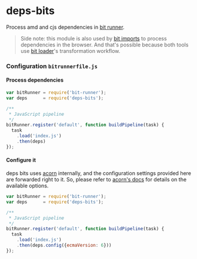 # deps-bits
Process amd and cjs dependencies in [bit runner](https://github.com/MiguelCastillo/bit-runner).

> Side note: this module is also used by [bit imports](https://github.com/MiguelCastillo/bit-imports) to process dependencies in the browser. And that's possible because both tools use [bit loader](https://github.com/MiguelCastillo/bit-loader)'s transformation workflow.


### Configuration `bitrunnerfile.js`

#### Process dependencies

``` javascript
var bitRunner = require('bit-runner');
var deps      = require('deps-bits');

/**
 * JavaScript pipeline
 */
bitRunner.register('default', function buildPipeline(task) {
  task
    .load('index.js')
    .then(deps)
});
```

#### Configure it

deps bits uses [acorn](http://marijnhaverbeke.nl/acorn/) internally, and the configuration settings provided here are forwarded right to it. So, please refer to [acorn's docs](http://marijnhaverbeke.nl/acorn/) for details on the available options.

``` javascript
var bitRunner = require('bit-runner');
var deps      = require('deps-bits');

/**
 * JavaScript pipeline
 */
bitRunner.register('default', function buildPipeline(task) {
  task
    .load('index.js')
    .then(deps.config({ecmaVersion: 6}))
});
```
